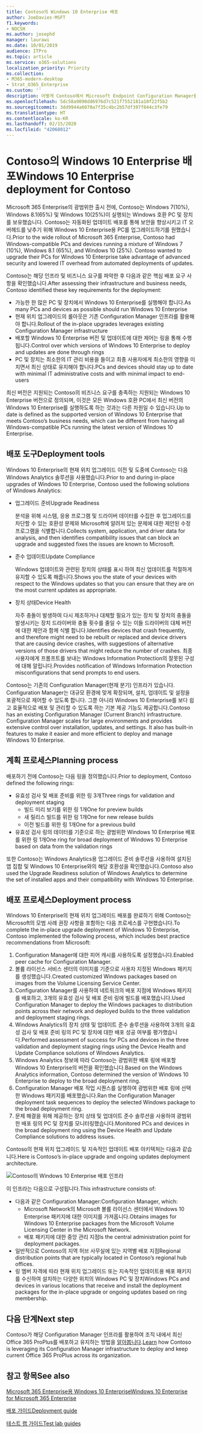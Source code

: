 ```yaml
---
title: Contoso의 Windows 10 Enterprise 배포
author: JoeDavies-MSFT
f1.keywords:
- NOCSH
ms.author: josephd
manager: laurawi
ms.date: 10/01/2019
audience: ITPro
ms.topic: article
ms.service: o365-solutions
localization_priority: Priority
ms.collection:
- M365-modern-desktop
- Strat_O365_Enterprise
ms.custom: ''
description: 어떻게 Contoso에서 Microsoft Endpoint Configuration Manager를 사용하여 Windows 10 Enterprise의 현재 위치에서 업그레이드를 배포했는지를 이해합니다.
ms.openlocfilehash: 5dc58a9090dd6976d7c521f7552181a10f22f5b2
ms.sourcegitcommit: 3dd9944a6070a7f35c4bc2b57df397f844c3fe79
ms.translationtype: HT
ms.contentlocale: ko-KR
ms.lasthandoff: 02/15/2020
ms.locfileid: "42068012"
---
```

# <a name="windows-10-enterprise-deployment-for-contoso"></a><span data-ttu-id="43126-103">Contoso의 Windows 10 Enterprise 배포</span><span class="sxs-lookup"><span data-stu-id="43126-103">Windows 10 Enterprise deployment for Contoso</span></span>

<span data-ttu-id="43126-p101">Microsoft 365 Enterprise의 광범위한 출시 전에, Contoso는 Windows 7(10%), Windows 8.1(65%) 및 Windows 10(25%)이 실행되는 Windows 호환 PC 및 장치를 보유했습니다. Contoso는 자동화된 업데이트 배포를 통해 보안을 향상시키고 IT 오버헤드를 낮추기 위해 Windows 10 Enterprise용 PC를 업그레이드하기를 원했습니다.</span><span class="sxs-lookup"><span data-stu-id="43126-p101">Prior to the wide rollout of Microsoft 365 Enterprise, Contoso had Windows-compatible PCs and devices running a mixture of Windows 7 (10%), Windows 8.1 (65%), and Windows 10 (25%). Contoso wanted to upgrade their PCs for Windows 10 Enterprise take advantage of advanced security and lowered IT overhead from automated deployments of updates.</span></span> 

<span data-ttu-id="43126-106">Contoso는 해당 인프라 및 비즈니스 요구를 파악한 후 다음과 같은 핵심 배포 요구 사항을 확인했습니다.</span><span class="sxs-lookup"><span data-stu-id="43126-106">After assessing their infrastructure and business needs, Contoso identified these key requirements for the deployment:</span></span>

- <span data-ttu-id="43126-107">가능한 한 많은 PC 및 장치에서 Windows 10 Enterprise를 실행해야 합니다.</span><span class="sxs-lookup"><span data-stu-id="43126-107">As many PCs and devices as possible should run Windows 10 Enterprise</span></span>
- <span data-ttu-id="43126-108">현재 위치 업그레이드의 롤아웃은 기존 Configuration Manager 인프라를 활용해야 합니다.</span><span class="sxs-lookup"><span data-stu-id="43126-108">Rollout of the in-place upgrades leverages existing Configuration Manager infrastructure</span></span>
- <span data-ttu-id="43126-109">배포할 Windows 10 Enterprise 버전 및 업데이트에 대한 제어는 링을 통해 수행됩니다.</span><span class="sxs-lookup"><span data-stu-id="43126-109">Control over which versions of Windows 10 Enterprise to deploy and updates are done through rings</span></span>
- <span data-ttu-id="43126-110">PC 및 장치는 최소한의 IT 관리 비용을 들이고 최종 사용자에게 최소한의 영향을 미치면서 최신 상태로 유지해야 합니다.</span><span class="sxs-lookup"><span data-stu-id="43126-110">PCs and devices should stay up to date with minimal IT administrative costs and with minimal impact to end-users</span></span>

<span data-ttu-id="43126-111">최신 버전은 지원되는 Contoso의 비즈니스 요구를 충족하는 지원되는 Windows 10 Enterprise 버전으로 정의되며, 이것은 모든 Windows 호환 PC에서 최신 버전의 Windows 10 Enterprise를 실행하도록 하는 것과는 다른 차원일 수 있습니다.</span><span class="sxs-lookup"><span data-stu-id="43126-111">Up to date is defined as the supported version of Windows 10 Enterprise that meets Contoso’s business needs, which can be different from having all Windows-compatible PCs running the latest version of Windows 10 Enterprise.</span></span>

## <a name="deployment-tools"></a><span data-ttu-id="43126-112">배포 도구</span><span class="sxs-lookup"><span data-stu-id="43126-112">Deployment tools</span></span>

<span data-ttu-id="43126-113">Windows 10 Enterprise의 현재 위치 업그레이드 이전 및 도중에 Contoso는 다음 Windows Analytics 솔루션을 사용했습니다.</span><span class="sxs-lookup"><span data-stu-id="43126-113">Prior to and during in-place upgrades of Windows 10 Enterprise, Contoso used the following solutions of Windows Analytics:</span></span>

- <span data-ttu-id="43126-114">업그레이드 준비</span><span class="sxs-lookup"><span data-stu-id="43126-114">Upgrade Readiness</span></span>  

  <span data-ttu-id="43126-115">분석을 위해 시스템, 응용 프로그램 및 드라이버 데이터를 수집한 후 업그레이드를 차단할 수 있는 호환성 문제와 Microsoft에 알려져 있는 문제에 대한 제안된 수정 프로그램을 식별합니다.</span><span class="sxs-lookup"><span data-stu-id="43126-115">Collects system, application, and driver data for analysis, and then identifies compatibility issues that can block an upgrade and suggested fixes the issues are known to Microsoft.</span></span>

- <span data-ttu-id="43126-116">준수 업데이트</span><span class="sxs-lookup"><span data-stu-id="43126-116">Update Compliance</span></span>  

  <span data-ttu-id="43126-117">Windows 업데이트와 관련된 장치의 상태를 표시 하여 최신 업데이트를 적절하게 유지할 수 있도록 해줍니다.</span><span class="sxs-lookup"><span data-stu-id="43126-117">Shows you the state of your devices with respect to the Windows updates so that you can ensure that they are on the most current updates as appropriate.</span></span>

- <span data-ttu-id="43126-118">장치 상태</span><span class="sxs-lookup"><span data-stu-id="43126-118">Device Health</span></span>  

  <span data-ttu-id="43126-119">자주 충돌이 발생하여 다시 제조하거나 대체할 필요가 있는 장치 및 장치의 충돌을 발생시키는 장치 드라이버와 충돌 횟수를 줄일 수 있는 이들 드라이버의 대체 버전에 대한 제안과 함께 식별 합니다.</span><span class="sxs-lookup"><span data-stu-id="43126-119">Identifies devices that crash frequently, and therefore might need to be rebuilt or replaced and device drivers that are causing device crashes, with suggestions of alternative versions of those drivers that might reduce the number of crashes.</span></span> <span data-ttu-id="43126-120">최종 사용자에게 프롬프트를 보내는 Windows Information Protection의 잘못된 구성에 대해 알립니다.</span><span class="sxs-lookup"><span data-stu-id="43126-120">Provides notification of Windows Information Protection misconfigurations that send prompts to end users.</span></span>
 
<span data-ttu-id="43126-p103">Contoso는 기존의 Configuration Manager(현재 분기) 인프라가 있습니다. Configuration Manager는 대규모 환경에 맞게 확장되며, 설치, 업데이트 및 설정을 포괄적으로 제어할 수 있도록 합니다. 그뿐 아니라 Windows 10 Enterprise를 보다 쉽고 효율적으로 배포 및 관리할 수 있도록 하는 기본 제공 기능도 제공합니다.</span><span class="sxs-lookup"><span data-stu-id="43126-p103">Contoso has an existing Configuration Manager (Current Branch) infrastructure. Configuration Manager scales for large environments and provides extensive control over installation, updates, and settings. It also has built-in features to make it easier and more efficient to deploy and manage Windows 10 Enterprise.</span></span>

## <a name="planning-process"></a><span data-ttu-id="43126-124">계획 프로세스</span><span class="sxs-lookup"><span data-stu-id="43126-124">Planning process</span></span>

<span data-ttu-id="43126-125">배포하기 전에 Contoso는 다음 링을 정의했습니다.</span><span class="sxs-lookup"><span data-stu-id="43126-125">Prior to deployment, Contoso defined the following rings:</span></span>

- <span data-ttu-id="43126-126">유효성 검사 및 배포 준비를 위한 링 3개</span><span class="sxs-lookup"><span data-stu-id="43126-126">Three rings for validation and deployment staging</span></span> 
  - <span data-ttu-id="43126-127">빌드 미리 보기를 위한 링 1개</span><span class="sxs-lookup"><span data-stu-id="43126-127">One for preview builds</span></span> 
  - <span data-ttu-id="43126-128">새 릴리스 빌드를 위한 링 1개</span><span class="sxs-lookup"><span data-stu-id="43126-128">One for new release builds</span></span>
  - <span data-ttu-id="43126-129">이전 빌드를 위한 링 1개</span><span class="sxs-lookup"><span data-stu-id="43126-129">One for a previous build</span></span> 
- <span data-ttu-id="43126-130">유효성 검사 링의 데이터를 기준으로 하는 광범위한 Windows 10 Enterprise 배포를 위한 링 1개</span><span class="sxs-lookup"><span data-stu-id="43126-130">One ring for broad deployment of Windows 10 Enterprise based on data from the validation rings</span></span>

<span data-ttu-id="43126-131">또한 Contoso는 Windows Analytics용 업그레이드 준비 솔루션을 사용하여 설치된 앱 집합 및 Windows 10 Enterprise와의 해당 호환성을 확인했습니다.</span><span class="sxs-lookup"><span data-stu-id="43126-131">Contoso also used the Upgrade Readiness solution of Windows Analytics to determine the set of installed apps and their compatibility with Windows 10 Enterprise.</span></span>

## <a name="deployment-process"></a><span data-ttu-id="43126-132">배포 프로세스</span><span class="sxs-lookup"><span data-stu-id="43126-132">Deployment process</span></span>

<span data-ttu-id="43126-133">Windows 10 Enterprise의 현재 위치 업그레이드 배포를 완료하기 위해 Contoso는 Microsoft의 모범 사례 권장 사항을 포함하는 다음 프로세스를 구현했습니다.</span><span class="sxs-lookup"><span data-stu-id="43126-133">To complete the in-place upgrade deployment of Windows 10 Enterprise, Contoso implemented the following process, which includes best practice recommendations from Microsoft:</span></span>

1. <span data-ttu-id="43126-134">Configuration Manager에 대한 피어 캐시를 사용하도록 설정했습니다.</span><span class="sxs-lookup"><span data-stu-id="43126-134">Enabled peer cache for Configuration Manager.</span></span>
2. <span data-ttu-id="43126-135">볼륨 라이선스 서비스 센터의 이미지를 기준으로 사용자 지정된 Windows 패키지를 생성했습니다.</span><span class="sxs-lookup"><span data-stu-id="43126-135">Created customized Windows packages based on images from the Volume Licensing Service Center.</span></span>
3. <span data-ttu-id="43126-136">Configuration Manager를 사용하여 네트워크의 배포 지점에 Windows 패키지를 배포하고, 3개의 유효성 검사 및 배포 준비 링에 빌드를 배포했습니다.</span><span class="sxs-lookup"><span data-stu-id="43126-136">Used Configuration Manager to deploy the Windows packages to distribution points across their network and deployed builds to the three validation and deployment staging rings.</span></span>
4. <span data-ttu-id="43126-137">Windows Analytics의 장치 상태 및 업데이트 준수 솔루션을 사용하여 3개의 유효성 검사 및 배포 준비 링의 PC 및 장치에 대한 배포 성공 여부를 평가했습니다.</span><span class="sxs-lookup"><span data-stu-id="43126-137">Performed assessment of success for PCs and devices in the three validation and deployment staging rings using the Device Health and Update Compliance solutions of Windows Analytics.</span></span>
5. <span data-ttu-id="43126-138">Windows Analytics 정보에 따라 Contoso는 광범위한 배포 링에 배포할 Windows 10 Enterprise의 버전을 확인했습니다.</span><span class="sxs-lookup"><span data-stu-id="43126-138">Based on the Windows Analytics information, Contoso determined the version of Windows 10 Enterprise to deploy to the broad deployment ring.</span></span>
6. <span data-ttu-id="43126-139">Configuration Manager 배포 작업 시퀀스를 실행하여 광범위한 배포 링에 선택한 Windows 패키지를 배포했습니다.</span><span class="sxs-lookup"><span data-stu-id="43126-139">Ran the Configuration Manager deployment task sequences to deploy the selected Windows package to the broad deployment ring.</span></span>
7. <span data-ttu-id="43126-140">문제 해결을 위해 제공하는 장치 상태 및 업데이트 준수 솔루션을 사용하여 광범위한 배포 링의 PC 및 장치를 모니터링했습니다.</span><span class="sxs-lookup"><span data-stu-id="43126-140">Monitored PCs and devices in the broad deployment ring using the Device Health and Update Compliance solutions to address issues.</span></span>

<span data-ttu-id="43126-141">Contoso의 현재 위치 업그레이드 및 지속적인 업데이트 배포 아키텍처는 다음과 같습니다.</span><span class="sxs-lookup"><span data-stu-id="43126-141">Here is Contoso’s in-place upgrade and ongoing updates deployment architecture.</span></span>

![Contoso의 Windows 10 Enterprise 배포 인프라](../media/contoso-win10/contoso-win10-fig1.png)

<span data-ttu-id="43126-143">이 인프라는 다음으로 구성됩니다.</span><span class="sxs-lookup"><span data-stu-id="43126-143">This infrastructure consists of:</span></span>

- <span data-ttu-id="43126-144">다음과 같은 Configuration Manager:</span><span class="sxs-lookup"><span data-stu-id="43126-144">Configuration Manager, which:</span></span>
  - <span data-ttu-id="43126-145">Microsoft Network의 Microsoft 볼륨 라이선스 센터에서 Windows 10 Enterprise 패키지에 대한 이미지를 가져옵니다.</span><span class="sxs-lookup"><span data-stu-id="43126-145">Obtains images for Windows 10 Enterprise packages from the Microsoft Volume Licensing Center in the Microsoft Network.</span></span>
  - <span data-ttu-id="43126-146">배포 패키지에 대한 중앙 관리 지점</span><span class="sxs-lookup"><span data-stu-id="43126-146">Is the central administration point for deployment packages.</span></span>
- <span data-ttu-id="43126-147">일반적으로 Contoso의 지역 허브 사무실에 있는 지역별 배포 지점</span><span class="sxs-lookup"><span data-stu-id="43126-147">Regional distribution points that are typically located in Contoso’s regional hub offices.</span></span>
- <span data-ttu-id="43126-148">링 멤버 자격에 따라 현재 위치 업그레이드 또는 지속적인 업데이트용 배포 패키지를 수신하여 설치하는 다양한 위치의 Windows PC 및 장치</span><span class="sxs-lookup"><span data-stu-id="43126-148">Windows PCs and devices in various locations that receive and install the deployment packages for the in-place upgrade or ongoing updates based on ring membership.</span></span>

## <a name="next-step"></a><span data-ttu-id="43126-149">다음 단계</span><span class="sxs-lookup"><span data-stu-id="43126-149">Next step</span></span>

<span data-ttu-id="43126-150">Contoso가 해당 Configuration Manager 인프라를 활용하여 조직 내에서 최신 Office 365 ProPlus를 배포하고 유지하는 방법을 [알아봅니다](contoso-o365pp.md).</span><span class="sxs-lookup"><span data-stu-id="43126-150">[Learn](contoso-o365pp.md) how Contoso is leveraging its Configuration Manager infrastructure to deploy and keep current Office 365 ProPlus across its organization.</span></span> 

## <a name="see-also"></a><span data-ttu-id="43126-151">참고 항목</span><span class="sxs-lookup"><span data-stu-id="43126-151">See also</span></span>

[<span data-ttu-id="43126-152">Microsoft 365 Enterprise용 Windows 10 Enterprise</span><span class="sxs-lookup"><span data-stu-id="43126-152">Windows 10 Enterprise for Microsoft 365 Enterprise</span></span>](windows10-infrastructure.md)

[<span data-ttu-id="43126-153">배포 가이드</span><span class="sxs-lookup"><span data-stu-id="43126-153">Deployment guide</span></span>](deploy-microsoft-365-enterprise.md)

[<span data-ttu-id="43126-154">테스트 랩 가이드</span><span class="sxs-lookup"><span data-stu-id="43126-154">Test lab guides</span></span>](m365-enterprise-test-lab-guides.md)

